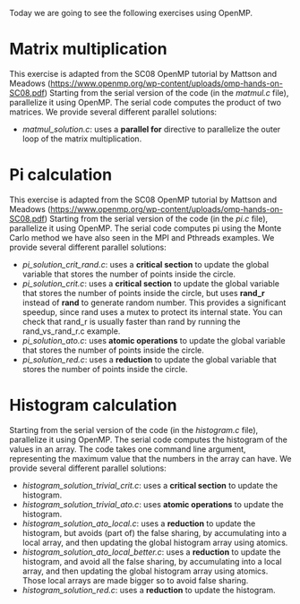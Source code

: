 Today we are going to see the following exercises using OpenMP.

# Matrix multiplication
This exercise is adapted from the SC08 OpenMP tutorial by Mattson and Meadows (https://www.openmp.org/wp-content/uploads/omp-hands-on-SC08.pdf)
Starting from the serial version of the code (in the *matmul.c* file), parallelize it using OpenMP. The serial code computes the product of two matrices.
We provide several different parallel solutions:
- *matmul_solution.c*: uses a **parallel for** directive to parallelize the outer loop of the matrix multiplication.

# Pi calculation
This exercise is adapted from the SC08 OpenMP tutorial by Mattson and Meadows (https://www.openmp.org/wp-content/uploads/omp-hands-on-SC08.pdf)
Starting from the serial version of the code (in the *pi.c* file), parallelize it using OpenMP. The serial code computes pi using the Monte Carlo method we
have also seen in the MPI and Pthreads examples.
We provide several different parallel solutions:
- *pi_solution_crit_rand.c*: uses a **critical section** to update the global variable that stores the number of points inside the circle.
- *pi_solution_crit.c*: uses a **critical section** to update the global variable that stores the number of points inside the circle, but uses **rand_r** instead of **rand**
  to generate random number. This provides a significant speedup, since rand uses a mutex to protect its internal state. You can check that rand_r is usually
  faster than rand by running the rand_vs_rand_r.c example.
- *pi_solution_ato.c*: uses **atomic operations** to update the global variable that stores the number of points inside the circle.
- *pi_solution_red.c*: uses a **reduction** to update the global variable that stores the number of points inside the circle.

# Histogram calculation
Starting from the serial version of the code (in the *histogram.c* file), parallelize it using OpenMP. The serial code computes the histogram of the values in an array.
The code takes one command line argument, representing the maximum value that the numbers in the array can have.
We provide several different parallel solutions:
- *histogram_solution_trivial_crit.c*: uses a **critical section** to update the histogram.
- *histogram_solution_trivial_ato.c*: uses **atomic operations** to update the histogram.
- *histogram_solution_ato_local.c*: uses a **reduction** to update the histogram, but avoids (part of) the false sharing, by accumulating into a local array, and then
    updating the global histogram array using atomics.
- *histogram_solution_ato_local_better.c*: uses a **reduction** to update the histogram, and avoid all the false sharing, by accumulating into a local array, and then
    updating the global histogram array using atomics. Those local arrays are made bigger so to avoid false sharing.
- *histogram_solution_red.c*: uses a **reduction** to update the histogram.